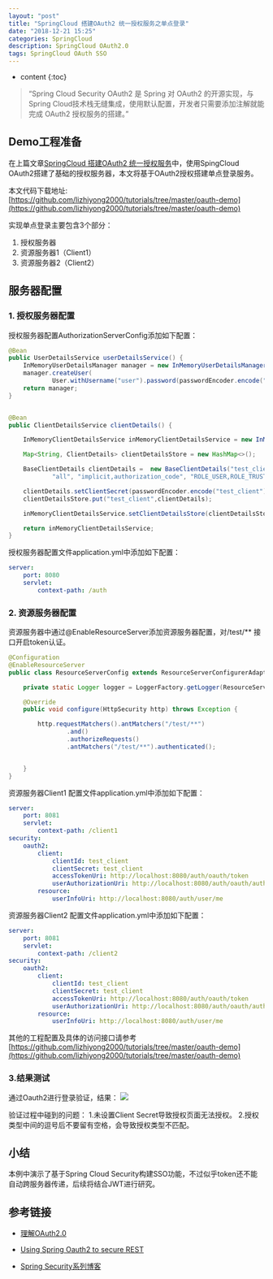 ```yaml
---
layout: "post"
title: "SpringCloud 搭建OAuth2 统一授权服务之单点登录"
date: "2018-12-21 15:25"
categories: SpringCloud
description: SpringCloud OAuth2.0
tags: SpringCloud OAuth SSO
---
```


* content
{:toc}

<div class="postImg" style="background-image:url(http://carforeasy.cn/2018-dc55c005.png)" ></div>

> “Spring Cloud Security OAuth2 是 Spring 对 OAuth2 的开源实现，与Spring Cloud技术栈无缝集成，使用默认配置，开发者只需要添加注解就能完成 OAuth2 授权服务的搭建。”





## Demo工程准备
在上篇文章[SpringCloud 搭建OAuth2 统一授权服务](https://lizhiyong2000.github.io/2018/12/14/springcloud-%E6%90%AD%E5%BB%BAoauth2-%E7%BB%9F%E4%B8%80%E6%8E%88%E6%9D%83%E6%9C%8D%E5%8A%A1/)中，使用SpingCloud OAuth2搭建了基础的授权服务器，本文将基于OAuth2授权搭建单点登录服务。

本文代码下载地址:[https://github.com/lizhiyong2000/tutorials/tree/master/oauth-demo](https://github.com/lizhiyong2000/tutorials/tree/master/oauth-demo)

实现单点登录主要包含3个部分：
1. 授权服务器
2. 资源服务器1（Client1）
3. 资源服务器2（Client2）

## 服务器配置
### 1. 授权服务器配置
授权服务器配置AuthorizationServerConfig添加如下配置：
```java
@Bean
public UserDetailsService userDetailsService() {
    InMemoryUserDetailsManager manager = new InMemoryUserDetailsManager();
    manager.createUser(
            User.withUsername("user").password(passwordEncoder.encode("password")).roles("USER").build());
    return manager;
}


@Bean
public ClientDetailsService clientDetails() {

    InMemoryClientDetailsService inMemoryClientDetailsService = new InMemoryClientDetailsService();

    Map<String, ClientDetails> clientDetailsStore = new HashMap<>();

    BaseClientDetails clientDetails =  new BaseClientDetails("test_client", "",
            "all", "implicit,authorization_code", "ROLE_USER,ROLE_TRUSTED_CLIENT","http://localhost:8081/client1/login,http://localhost:8082/client2/login");

    clientDetails.setClientSecret(passwordEncoder.encode("test_client"));
    clientDetailsStore.put("test_client",clientDetails);

    inMemoryClientDetailsService.setClientDetailsStore(clientDetailsStore);

    return inMemoryClientDetailsService;
}

```
授权服务器配置文件application.yml中添加如下配置：
```yaml
server:
    port: 8080
    servlet:
        context-path: /auth
```
### 2. 资源服务器配置
资源服务器中通过@EnableResourceServer添加资源服务器配置，对/test/** 接口开启token认证。

```java
@Configuration
@EnableResourceServer
public class ResourceServerConfig extends ResourceServerConfigurerAdapter {

    private static Logger logger = LoggerFactory.getLogger(ResourceServerConfig.class);

    @Override
    public void configure(HttpSecurity http) throws Exception {

        http.requestMatchers().antMatchers("/test/**")
                .and()
                .authorizeRequests()
                .antMatchers("/test/**").authenticated();


    }
}
```

资源服务器Client1 配置文件application.yml中添加如下配置：
```yaml
server:
    port: 8081
    servlet:
        context-path: /client1
security:
    oauth2:
        client:
            clientId: test_client
            clientSecret: test_client
            accessTokenUri: http://localhost:8080/auth/oauth/token
            userAuthorizationUri: http://localhost:8080/auth/oauth/authorize
        resource:
            userInfoUri: http://localhost:8080/auth/user/me
```

资源服务器Client2 配置文件application.yml中添加如下配置：
```yaml
server:
    port: 8081
    servlet:
        context-path: /client2
security:
    oauth2:
        client:
            clientId: test_client
            clientSecret: test_client
            accessTokenUri: http://localhost:8080/auth/oauth/token
            userAuthorizationUri: http://localhost:8080/auth/oauth/authorize
        resource:
            userInfoUri: http://localhost:8080/auth/user/me
```


其他的工程配置及具体的访问接口请参考[https://github.com/lizhiyong2000/tutorials/tree/master/oauth-demo](https://github.com/lizhiyong2000/tutorials/tree/master/oauth-demo)


### 3.结果测试
通过Oauth2进行登录验证，结果：
![](http://carforeasy.cn/2018-43a98728.gif)


验证过程中碰到的问题：
1.未设置Client Secret导致授权页面无法授权。
2.授权类型中间的逗号后不要留有空格，会导致授权类型不匹配。

## 小结
本例中演示了基于Spring Cloud Security构建SSO功能，不过似乎token还不能自动跨服务器传递，后续将结合JWT进行研究。


## 参考链接
* [理解OAuth2.0](http://www.ruanyifeng.com/blog/2014/05/oauth_2_0.html)

* [Using Spring Oauth2 to secure REST](http://www.tinmegali.com/en/2017/06/25/oauth2-using-spring/)

* [Spring Security系列博客](https://www.jianshu.com/u/fb66b7412d27)
